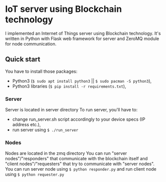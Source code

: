 # IoT server using Blockchain technology
I implemented an Internet of Things server using Blockchain technology. It's
written in Python with Flask web framework for server and ZeroMQ module for
node communication.

## Quick start
You have to install those packages:
- Python3 (`$ sudo apt install python3` || `$ sudo pacman -S python3`),
- Python3 libraries (`$ pip install -r requirements.txt`),

### Server
Server is located in server directory
To run server, you'll have to:
- change run\_server.sh script accordingly to your device specs (IP address etc.),
- run server using `$ ./run_server`

### Nodes
Nodes are located in the zmq directory
You can run "server nodes"/"responders" that communicate with the blockchain itself and "client nodes"/"requesters" that try to communicate with "server nodes".
You can run server node using `$ python responder.py` and run client node using `$ python requester.py`
